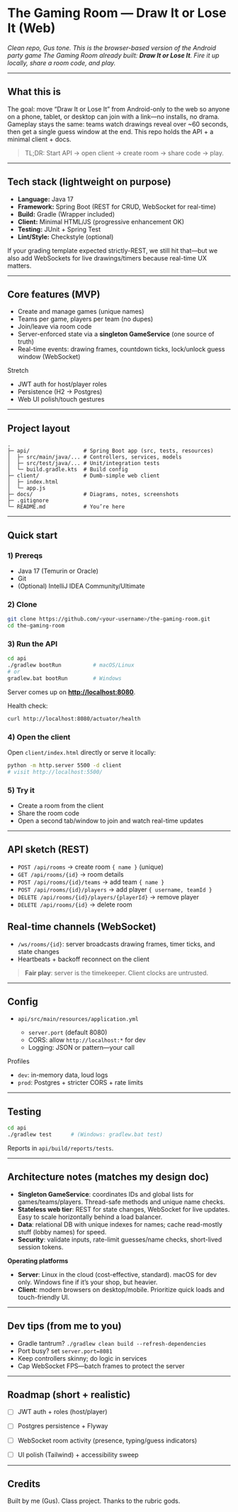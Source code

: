 # The Gaming Room — Draw It or Lose It (Web)

*Clean repo, Gus tone. This is the browser-based version of the Android party game The Gaming Room already built: **Draw It or Lose It**. Fire it up locally, share a room code, and play.*

---

## What this is

The goal: move “Draw It or Lose It” from Android-only to the web so anyone on a phone, tablet, or desktop can join with a link—no installs, no drama. Gameplay stays the same: teams watch drawings reveal over ~60 seconds, then get a single guess window at the end. This repo holds the API + a minimal client + docs.

> TL;DR: Start API → open client → create room → share code → play.

---

## Tech stack (lightweight on purpose)

* **Language:** Java 17
* **Framework:** Spring Boot (REST for CRUD, WebSocket for real-time)
* **Build:** Gradle (Wrapper included)
* **Client:** Minimal HTML/JS (progressive enhancement OK)
* **Testing:** JUnit + Spring Test
* **Lint/Style:** Checkstyle (optional)

If your grading template expected strictly-REST, we still hit that—but we also add WebSockets for live drawings/timers because real-time UX matters.

---

## Core features (MVP)

* Create and manage games (unique names)
* Teams per game, players per team (no dupes)
* Join/leave via room code
* Server-enforced state via a **singleton GameService** (one source of truth)
* Real-time events: drawing frames, countdown ticks, lock/unlock guess window (WebSocket)

Stretch

* JWT auth for host/player roles
* Persistence (H2 → Postgres)
* Web UI polish/touch gestures

---

## Project layout

```
.
├─ api/                 # Spring Boot app (src, tests, resources)
│  ├─ src/main/java/... # Controllers, services, models
│  ├─ src/test/java/... # Unit/integration tests
│  └─ build.gradle.kts  # Build config
├─ client/              # Dumb-simple web client
│  ├─ index.html
│  └─ app.js
├─ docs/                # Diagrams, notes, screenshots
├─ .gitignore
└─ README.md            # You’re here
```

---

## Quick start

### 1) Prereqs

* Java 17 (Temurin or Oracle)
* Git
* (Optional) IntelliJ IDEA Community/Ultimate

### 2) Clone

```bash
git clone https://github.com/<your-username>/the-gaming-room.git
cd the-gaming-room
```

### 3) Run the API

```bash
cd api
./gradlew bootRun          # macOS/Linux
# or
gradlew.bat bootRun        # Windows
```

Server comes up on **[http://localhost:8080](http://localhost:8080)**.

Health check:

```bash
curl http://localhost:8080/actuator/health
```

### 4) Open the client

Open `client/index.html` directly or serve it locally:

```bash
python -m http.server 5500 -d client
# visit http://localhost:5500/
```

### 5) Try it

* Create a room from the client
* Share the room code
* Open a second tab/window to join and watch real-time updates

---

## API sketch (REST)

* `POST /api/rooms` → create room `{ name }` (unique)
* `GET /api/rooms/{id}` → room details
* `POST /api/rooms/{id}/teams` → add team `{ name }`
* `POST /api/rooms/{id}/players` → add player `{ username, teamId }`
* `DELETE /api/rooms/{id}/players/{playerId}` → remove player
* `DELETE /api/rooms/{id}` → delete room

## Real-time channels (WebSocket)

* `/ws/rooms/{id}`: server broadcasts drawing frames, timer ticks, and state changes
* Heartbeats + backoff reconnect on the client

> **Fair play**: server is the timekeeper. Client clocks are untrusted.

---

## Config

* `api/src/main/resources/application.yml`

  * `server.port` (default 8080)
  * CORS: allow `http://localhost:*` for dev
  * Logging: JSON or pattern—your call

Profiles

* `dev`: in-memory data, loud logs
* `prod`: Postgres + stricter CORS + rate limits

---

## Testing

```bash
cd api
./gradlew test      # (Windows: gradlew.bat test)
```

Reports in `api/build/reports/tests`.

---

## Architecture notes (matches my design doc)

* **Singleton GameService**: coordinates IDs and global lists for games/teams/players. Thread-safe methods and unique name checks.
* **Stateless web tier**: REST for state changes, WebSocket for live updates. Easy to scale horizontally behind a load balancer.
* **Data**: relational DB with unique indexes for names; cache read-mostly stuff (lobby names) for speed.
* **Security**: validate inputs, rate-limit guesses/name checks, short-lived session tokens.

**Operating platforms**

* **Server**: Linux in the cloud (cost-effective, standard). macOS for dev only. Windows fine if it’s your shop, but heavier.
* **Client**: modern browsers on desktop/mobile. Prioritize quick loads and touch-friendly UI.


---

## Dev tips (from me to you)

* Gradle tantrum? `./gradlew clean build --refresh-dependencies`
* Port busy? set `server.port=8081`
* Keep controllers skinny; do logic in services
* Cap WebSocket FPS—batch frames to protect the server

---

## Roadmap (short + realistic)

* [ ] JWT auth + roles (host/player)
* [ ] Postgres persistence + Flyway
* [ ] WebSocket room activity (presence, typing/guess indicators)
* [ ] UI polish (Tailwind) + accessibility sweep


---

## Credits

Built by me (Gus). Class project. Thanks to the rubric gods.

